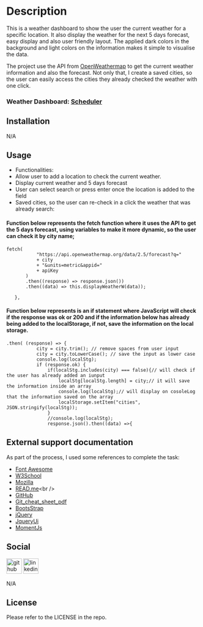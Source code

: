 # Description

This is a weather dashboard to show the user the current weather for a specific location. It also display the weather for the next 5 days forecast, easy display and also user friendly layout. The applied dark colors in the background and light colors on the information makes it simple to visualise the data.

The project use the API from [OpenWeathermap](https://api.openweathermap.org) to get the current weather information and also the forecast. Not only that, I create a saved cities, so the user can easily access the cities they already checked the weather with one click.




### Weather Dashboard: [Scheduler](https://luizborges146.github.io/weather-forecast/)

## Installation

N/A

## Usage

* Functionalities:
 * Allow user to add a location to check the current weather.
 * Display current weather and 5 days forecast
 * User can select search or press enter once the location is added to the field
 * Saved cities, so the user can re-check in a click the weather that was already search:



 
#### Function below represents the fetch function where it uses the API to get the 5 days forecast, using variables to make it more dynamic, so the user can check it by city name;
 ```
fetch(
            "https://api.openweathermap.org/data/2.5/forecast?q="
            + city 
            + "&units=metric&appid=" 
            + apiKey
        )
        .then((response) => response.json())
        .then((data) => this.displayWeatherW(data));

    },
 ```

#### Function below represents is an if statement where JavaScript will check if the response was ok or 200 and if the information below has already being added to the localStorage, if not, save the information on the local storage.
 ```
.then( (response) => {
            city = city.trim(); // remove spaces from user input
            city = city.toLowerCase(); // save the input as lower case 
            console.log(localStg);
            if (response.ok) {
                if(localStg.includes(city) === false){// will check if the user has already added an iunput
                    localStg[localStg.length] = city;// it will save the information inside an array
                    console.log(localStg);// will display on cosoleLog that the information saved on the array
                    localStorage.setItem("cities", JSON.stringify(localStg));
                }
                //console.log(localStg);
                response.json().then((data) =>{
 ```



## External support documentation

As part of the process, I used some references to complete the task:

- [Font Awesome](https://fontawesome.com/)<br />
- [W3School](https://www.w3schools.com/)<br />
- [Mozilla](https://developer.mozilla.org)<br />
- [READ.me](https://docs.readme.com/docs/linking-to-pages")<br />
- [GitHub](https://pages.github.com/)<br />
- [Git_cheat_sheet_pdf](https://education.github.com/git-cheat-sheet-education.pdf)<br />
- [BootsStrap](https://getbootstrap.com/docs/4.5/)<br />
- [jQuery](https://jquery.com/)<br />
- [JqueryUi](https://jqueryui.com/)<br />
- [MomentJs](https://momentjs.com/docs/#/displaying/format/)<br />

## Social

[<img src='https://cdn.jsdelivr.net/npm/simple-icons@3.0.1/icons/github.svg' alt='github' height='40'>](https://github.com/luizborges146) [<img src='https://cdn.jsdelivr.net/npm/simple-icons@3.0.1/icons/linkedin.svg' alt='linkedin' height='40'>](https://www.linkedin.com/in/https://www.linkedin.com/in/luiz-borges-2377b7142//)

N/A

## License

Please refer to the LICENSE in the repo.
